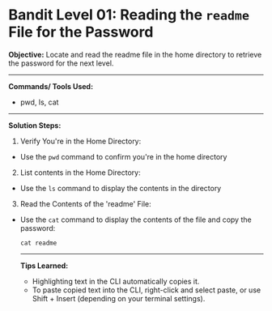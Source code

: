 # Bandit Level 01: Reading the `readme` File for the Password

**Objective:**
Locate and read the readme file in the home directory to retrieve the password for the next level.

---

**Commands/ Tools Used:**
- pwd, ls, cat

---

**Solution Steps:**
1. Verify You're in the Home Directory:
- Use the `pwd` command to confirm you're in the home directory


2. List contents in the Home Directory:
- Use the `ls` command to display the contents in the directory


3. Read the Contents of the 'readme' File:
- Use the `cat` command to display the contents of the file and copy the password:
  
  ```
  cat readme
  ```
  ---

  **Tips Learned:**
  - Highlighting text in the CLI automatically copies it.
  - To paste copied text into the CLI, right-click and select paste, or use Shift + Insert (depending on your terminal settings).
